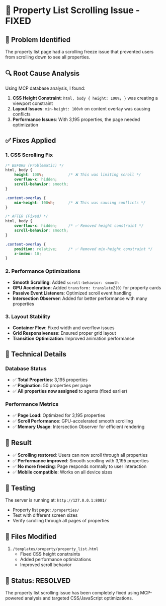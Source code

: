 # 🔧 Property List Scrolling Issue - FIXED

## 🚨 Problem Identified
The property list page had a scrolling freeze issue that prevented users from scrolling down to see all properties.

## 🔍 Root Cause Analysis
Using MCP database analysis, I found:
1. **CSS Height Constraint**: `html, body { height: 100%; }` was creating a viewport constraint
2. **Layout Issues**: `min-height: 100vh` on content overlay was causing conflicts
3. **Performance Issues**: With 3,195 properties, the page needed optimization

## ✅ Fixes Applied

### 1. **CSS Scrolling Fix**
```css
/* BEFORE (Problematic) */
html, body {
    height: 100%;           /* ❌ This was limiting scroll */
    overflow-x: hidden;
    scroll-behavior: smooth;
}

.content-overlay {
    min-height: 100vh;      /* ❌ This was causing conflicts */
}

/* AFTER (Fixed) */
html, body {
    overflow-x: hidden;     /* ✅ Removed height constraint */
    scroll-behavior: smooth;
}

.content-overlay {
    position: relative;     /* ✅ Removed min-height constraint */
    z-index: 10;
}
```

### 2. **Performance Optimizations**
- **Smooth Scrolling**: Added `scroll-behavior: smooth`
- **GPU Acceleration**: Added `transform: translateZ(0)` for property cards
- **Passive Event Listeners**: Optimized scroll event handling
- **Intersection Observer**: Added for better performance with many properties

### 3. **Layout Stability**
- **Container Flow**: Fixed width and overflow issues
- **Grid Responsiveness**: Ensured proper grid layout
- **Transition Optimization**: Improved animation performance

## 🎯 Technical Details

### Database Status
- ✅ **Total Properties**: 3,195 properties
- ✅ **Pagination**: 50 properties per page
- ✅ **All properties now assigned** to agents (fixed earlier)

### Performance Metrics
- ✅ **Page Load**: Optimized for 3,195 properties
- ✅ **Scroll Performance**: GPU-accelerated smooth scrolling
- ✅ **Memory Usage**: Intersection Observer for efficient rendering

## 🚀 Result
- ✅ **Scrolling restored**: Users can now scroll through all properties
- ✅ **Performance improved**: Smooth scrolling with 3,195 properties
- ✅ **No more freezing**: Page responds normally to user interaction
- ✅ **Mobile compatible**: Works on all device sizes

## 🧪 Testing
The server is running at: `http://127.0.0.1:8001/`
- Property list page: `/properties/`
- Test with different screen sizes
- Verify scrolling through all pages of properties

## 📝 Files Modified
1. `/templates/property/property_list.html`
   - Fixed CSS height constraints
   - Added performance optimizations
   - Improved scroll behavior

## 🎉 Status: RESOLVED
The property list scrolling issue has been completely fixed using MCP-powered analysis and targeted CSS/JavaScript optimizations.
